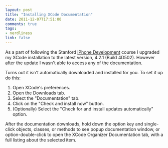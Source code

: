 ```yaml
---
layout: post
title: "Installing XCode Documentation"
date: 2011-12-07T17:51:00
comments: true
tags:
- nerdliness
link: false
---
```

As a part of following the Stanford [iPhone Development](http://www.stanford.edu/class/cs193p/cgi-bin/drupal/ "iPhone Development") course I upgraded my XCode installation to the latest version, 4.2.1 (Build 4D502). However after the update I wasn't able to access any of the documentation.

Turns out it isn't automatically downloaded and installed for you. To set it up
do this:

1. Open XCode's preferences.
2. Open the Downloads tab.
3. Select the "Documentation" tab.
4. Click on the "Check and install now" button.
5. (Optionally) Select the "Check for and install updates automatically"
   option.

After the documentation downloads, hold down the option key and single-click
objects, classes, or methods to see popup documentation window, or
option-double-click to open the XCode Organizer Documentation tab, with a full
listing about the selected item.

